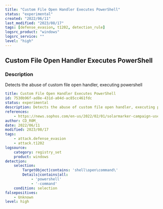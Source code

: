 ```yaml
---
title: "Custom File Open Handler Executes PowerShell"
status: "experimental"
created: "2022/06/11"
last_modified: "2023/08/17"
tags: [defense_evasion, t1202, detection_rule]
logsrc_product: "windows"
logsrc_service: ""
level: "high"
---
```


## Custom File Open Handler Executes PowerShell

### Description

Detects the abuse of custom file open handler, executing powershell

```yml
title: Custom File Open Handler Executes PowerShell
id: 7530b96f-ad8e-431d-a04d-ac85cc461fdc
status: experimental
description: Detects the abuse of custom file open handler, executing powershell
references:
    - https://news.sophos.com/en-us/2022/02/01/solarmarker-campaign-used-novel-registry-changes-to-establish-persistence/?cmp=30728
author: CD_R0M_
date: 2022/06/11
modified: 2023/08/17
tags:
    - attack.defense_evasion
    - attack.t1202
logsource:
    category: registry_set
    product: windows
detection:
    selection:
        TargetObject|contains: 'shell\open\command\'
        Details|contains|all:
            - 'powershell'
            - '-command'
    condition: selection
falsepositives:
    - Unknown
level: high

```
